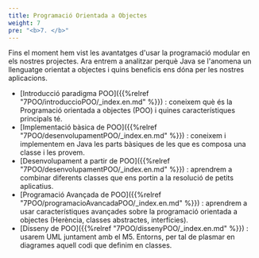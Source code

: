 ```yaml
---
title: Programació Orientada a Objectes
weight: 7
pre: "<b>7. </b>"
---
```


Fins el moment hem vist les avantatges d'usar la programació modular en els nostres projectes. Ara entrem a analitzar perquè Java se l'anomena un llenguatge orientat a objectes i quins beneficis ens dóna per les nostres aplicacions.


- [Introducció paradigma POO]({{%relref "7POO/introduccioPOO/_index.en.md" %}}) : coneixem què és la Programació orientada a objectes (POO) i quines característiques principals té.
- [Implementació bàsica de POO]({{%relref "7POO/desenvolupamentPOO/_index.en.md" %}})  : coneixem i implementem en Java les parts bàsiques de les que es composa una classe i les provem. 
- [Desenvolupament a partir de POO]({{%relref "7POO/desenvolupamentPOO/_index.en.md" %}})  : aprendrem a combinar diferents classes que ens portin a la resolució de petits aplicatius. 
- [Programació Avançada de POO]({{%relref "7POO/programacioAvancadaPOO/_index.en.md" %}}) : aprendrem a usar característiques avançades sobre la programació orientada a objectes (Herència, classes abstractes, interfícies).
- [Disseny de POO]({{%relref "7POO/dissenyPOO/_index.en.md" %}}) : usarem UML juntament amb el M5. Entorns, per tal de plasmar en diagrames aquell codi que definim en classes.


